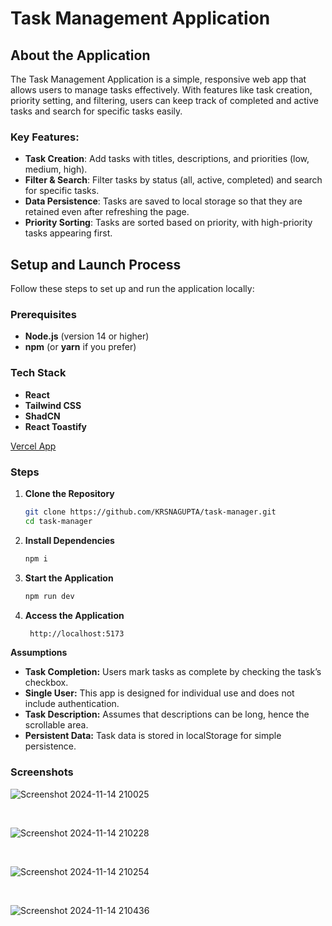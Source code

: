 # Task Management Application

## About the Application
The Task Management Application is a simple, responsive web app that allows users to manage tasks effectively. With features like task creation, priority setting, and filtering, users can keep track of completed and active tasks and search for specific tasks easily.

### Key Features:
- **Task Creation**: Add tasks with titles, descriptions, and priorities (low, medium, high).
- **Filter & Search**: Filter tasks by status (all, active, completed) and search for specific tasks.
- **Data Persistence**: Tasks are saved to local storage so that they are retained even after refreshing the page.
- **Priority Sorting**: Tasks are sorted based on priority, with high-priority tasks appearing first.

## Setup and Launch Process
Follow these steps to set up and run the application locally:

### Prerequisites
- **Node.js** (version 14 or higher)
- **npm** (or **yarn** if you prefer)
### Tech Stack
- **React**
- **Tailwind CSS**
- **ShadCN**
- **React Toastify**

[Vercel App](https://task-manager-phi-ebon.vercel.app/)


### Steps

1. **Clone the Repository**
   ```bash
   git clone https://github.com/KRSNAGUPTA/task-manager.git
   cd task-manager

2. **Install Dependencies**
    ```bash
    npm i
3. **Start the Application**
    ```bash
    npm run dev

4. **Access the Application**
   ```bash
    http://localhost:5173
**Assumptions**
- **Task Completion:** Users mark tasks as complete by checking the task’s checkbox.
- **Single User:** This app is designed for individual use and does not include authentication.
- **Task Description:** Assumes that descriptions can be long, hence the scrollable area.
- **Persistent Data:** Task data is stored in localStorage for simple persistence.
  
### Screenshots

![Screenshot 2024-11-14 210025](https://github.com/user-attachments/assets/a491abc8-f9e1-4c62-873d-ac0e07adec6b)

<br/>

![Screenshot 2024-11-14 210228](https://github.com/user-attachments/assets/f4a2f871-d195-4384-860f-2f0e07e8eafc)

<br/>

![Screenshot 2024-11-14 210254](https://github.com/user-attachments/assets/aed9bf91-c3f9-4900-9d56-c4b0a6970981)

<br/>

![Screenshot 2024-11-14 210436](https://github.com/user-attachments/assets/2c03dcf1-afab-416c-a0ae-b4abe15dd6fb)






